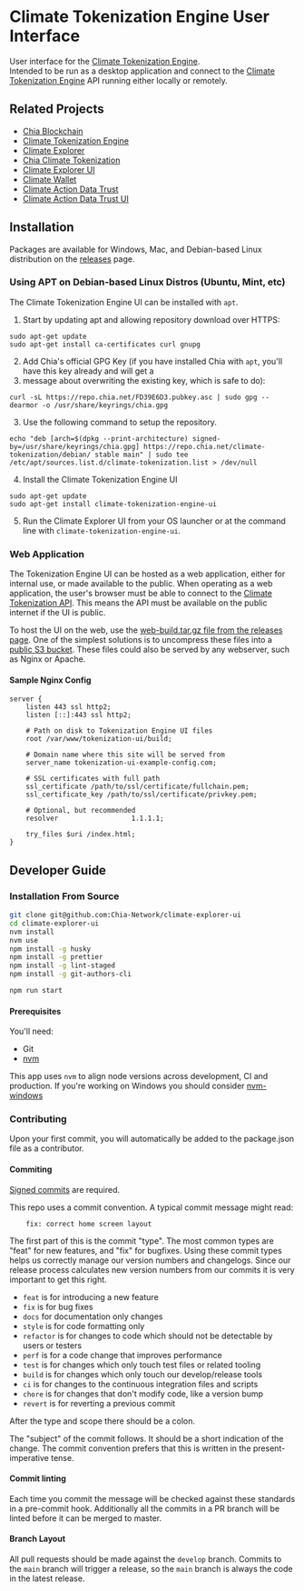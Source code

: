 # Climate Tokenization Engine User Interface

User interface for the [Climate Tokenization Engine](https://github.com/Chia-Network/Climate-Tokenization-Engine).  
Intended to be run as a desktop application and connect to
the [Climate Tokenization Engine](https://github.com/Chia-Network/Climate-Tokenization-Engine)
API running either locally or remotely.

## Related Projects

* [Chia Blockchain](https://github.com/Chia-Network/chia-blockchain)
* [Climate Tokenization Engine](https://github.com/Chia-Network/Climate-Tokenization-Engine)
* [Climate Explorer](https://github.com/Chia-Network/climate-token-driver)
* [Chia Climate Tokenization](https://github.com/Chia-Network/climate-token-driver)
* [Climate Explorer UI](https://github.com/Chia-Network/climate-explorer-ui)
* [Climate Wallet](https://github.com/Chia-Network/Climate-Wallet)
* [Climate Action Data Trust](https://github.com/Chia-Network/cadt)
* [Climate Action Data Trust UI](https://github.com/Chia-Network/cadt-ui)

## Installation

Packages are available for Windows, Mac, and Debian-based Linux distribution on the
[releases](https://github.com/Chia-Network/Climate-Tokenization-Engine-UI/releases) page.

### Using APT on Debian-based Linux Distros (Ubuntu, Mint, etc)

The Climate Tokenization Engine UI can be installed with `apt`.

1. Start by updating apt and allowing repository download over HTTPS:

```
sudo apt-get update
sudo apt-get install ca-certificates curl gnupg
```

2. Add Chia's official GPG Key (if you have installed Chia with `apt`, you'll have this key already and will get a
3. message about overwriting the existing key, which is safe to do):

```
curl -sL https://repo.chia.net/FD39E6D3.pubkey.asc | sudo gpg --dearmor -o /usr/share/keyrings/chia.gpg
```

3. Use the following command to setup the repository.

```
echo "deb [arch=$(dpkg --print-architecture) signed-by=/usr/share/keyrings/chia.gpg] https://repo.chia.net/climate-tokenization/debian/ stable main" | sudo tee /etc/apt/sources.list.d/climate-tokenization.list > /dev/null
```

4. Install the Climate Tokenization Engine UI

```
sudo apt-get update
sudo apt-get install climate-tokenization-engine-ui
```

5. Run the Climate Explorer UI from your OS launcher or at the command line with `climate-tokenization-engine-ui`.

### Web Application

The Tokenization Engine UI can be hosted as a web application, either for internal use, or made available to the public.  When operating as a web application, the user's browser must be able to connect to the [Climate Tokenization API](https://github.com/Chia-Network/Climate-Tokenization-Engine).  This means the API must be available on the public internet if the UI is public. 

To host the UI on the web, use the [web-build.tar.gz file from the releases page](https://github.com/Chia-Network/Climate-Tokenization-Engine-UI/releases). One of the simplest solutions is to uncompress these files into a [public S3 bucket](https://docs.aws.amazon.com/AmazonS3/latest/userguide/WebsiteAccessPermissionsReqd.html). These files could also be served by any webserver, such as Nginx or Apache.  

#### Sample Nginx Config

```
server {
    listen 443 ssl http2;
    listen [::]:443 ssl http2;

    # Path on disk to Tokenization Engine UI files
    root /var/www/tokenization-ui/build;

    # Domain name where this site will be served from
    server_name tokenization-ui-example-config.com;

    # SSL certificates with full path
    ssl_certificate /path/to/ssl/certificate/fullchain.pem;
    ssl_certificate_key /path/to/ssl/certificate/privkey.pem;

    # Optional, but recommended
    resolver                  1.1.1.1;

    try_files $uri /index.html;
}

```


## Developer Guide

### Installation From Source

```sh
git clone git@github.com:Chia-Network/climate-explorer-ui
cd climate-explorer-ui
nvm install
nvm use
npm install -g husky
npm install -g prettier
npm install -g lint-staged
npm install -g git-authors-cli

npm run start
```

#### Prerequisites

You'll need:

- Git
- [nvm](https://github.com/nvm-sh/nvm)

This app uses `nvm` to align node versions across development, CI and production. If you're working on Windows you
should consider [nvm-windows](https://github.com/coreybutler/nvm-windows)

### Contributing

Upon your first commit, you will automatically be added to the package.json file as a contributor.

#### Commiting

[Signed commits](https://docs.github.com/en/authentication/managing-commit-signature-verification/signing-commits)
are required.

This repo uses a commit convention. A typical commit message might read:

```
    fix: correct home screen layout
```

The first part of this is the commit "type". The most common types are "feat" for new features, and "fix" for bugfixes.
Using these commit types helps us correctly manage our version numbers and changelogs. Since our release process
calculates new version numbers from our commits it is very important to get this right.

- `feat` is for introducing a new feature
- `fix` is for bug fixes
- `docs` for documentation only changes
- `style` is for code formatting only
- `refactor` is for changes to code which should not be detectable by users or testers
- `perf` is for a code change that improves performance
- `test` is for changes which only touch test files or related tooling
- `build` is for changes which only touch our develop/release tools
- `ci` is for changes to the continuous integration files and scripts
- `chore` is for changes that don't modify code, like a version bump
- `revert` is for reverting a previous commit

After the type and scope there should be a colon.

The "subject" of the commit follows. It should be a short indication of the change. The commit convention prefers that
this is written in the present-imperative tense.

#### Commit linting

Each time you commit the message will be checked against these standards in a pre-commit hook. Additionally all the
commits in a PR branch will be linted before it can be merged to master.

#### Branch Layout

All pull requests should be made against the `develop` branch. Commits to the `main` branch will trigger a release,
so the `main` branch is always the code in the latest release.
